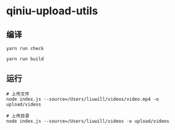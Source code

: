 # qiniu-upload-utils

## 编译
```shell
yarn run check

yarn run build
```

## 运行
```shell
# 上传文件
node index.js --source=/Users/liuwill/videos/video.mp4 -o upload/videos

# 上传目录
node index.js --source=/Users/liuwill/videos -o upload/videos
```

